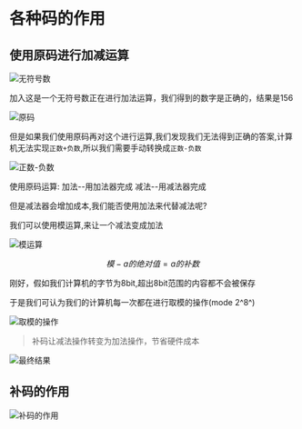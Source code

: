 # 各种码的作用

## 使用原码进行加减运算

![无符号数](https://pic.imgdb.cn/item/62514db9239250f7c54530cc.png)

加入这是一个无符号数正在进行加法运算，我们得到的数字是正确的，结果是156

![原码](https://pic.imgdb.cn/item/62514de3239250f7c545a378.png)

但是如果我们使用原码再对这个进行运算,我们发现我们无法得到正确的答案,计算机无法实现`正数+负数`,所以我们需要手动转换成`正数-负数`

![正数-负数](https://pic.imgdb.cn/item/62514e3e239250f7c546a15c.png)

使用原码运算:
加法--用加法器完成
减法--用减法器完成

但是减法器会增加成本,我们能否使用加法来代替减法呢?

我们可以使用模运算,来让一个减法变成加法

![模运算](https://pic.imgdb.cn/item/62514ffd239250f7c54b57f2.png)

$$模 - a的绝对值 = a的补数$$

刚好，假如我们计算机的字节为8bit,超出8bit范围的内容都不会被保存

于是我们可认为我们的计算机每一次都在进行取模的操作(mode 2^8^)

![取模的操作](https://pic.imgdb.cn/item/625150ae239250f7c54d1c68.png)

> 补码让减法操作转变为加法操作，节省硬件成本

![最终结果](https://pic.imgdb.cn/item/625150cf239250f7c54d610a.png)

## 补码的作用

![补码的作用](https://pic.imgdb.cn/item/625151c7239250f7c54f63ee.png)